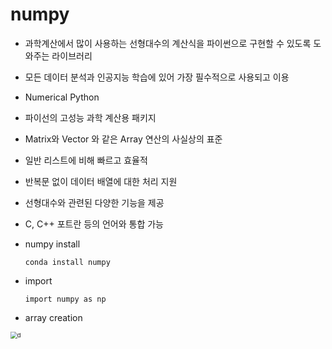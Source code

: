 #  numpy

- 과학계산에서 많이 사용하는 선형대수의 계산식을 파이썬으로 구현할 수 있도록 도와주는 라이브러리

- 모든 데이터 분석과 인공지능 학습에 있어 가장 필수적으로 사용되고 이용

- Numerical Python

- 파이선의 고성능 과학 계산용 패키지

- Matrix와 Vector 와 같은 Array 연산의 사실상의 표준

- 일반 리스트에 비해 빠르고 효율적

- 반복문 없이 데이터 배열에 대한 처리 지원

- 선형대수와 관련된 다양한 기능을 제공

- C, C++ 포트란 등의 언어와 통합 가능

- numpy install

  `conda install numpy`

- import 

  `import numpy as np`

- array creation



<img src="https://user-images.githubusercontent.com/60209937/128523755-ac645432-82d5-4049-932e-d62b7babbc3d.png" alt="d" style="zoom:67%;" />
